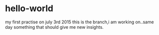 # hello-world
my first practise on july 3rd 2015
this is the branch,i am working on..same day
something that should give me new insights.
